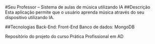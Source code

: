 #Seu Professor – Sistema de aulas de música utilizando IA
##Descrição
Esta aplicação permite que o usuário aprenda música através do seu dispositivo utilizando IA.

##Tecnologias
Back-End: Front-End 
Banco de dados: MongoDB

Repositório do projeto do curso Prática Profissional em AD